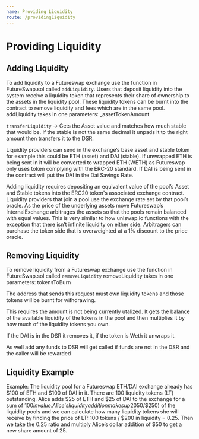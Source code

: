```yaml
---
name: Providing Liquidity
route: /providingLiquidity
---
```


# Providing Liquidity


## Adding Liquidity

To add liquidity to a Futureswap exchange use the function in FutureSwap.sol called ```addLiquidity```. Users that deposit liquidity into the system receive a liquidity token that represents their share of ownership to the assets in the liquidity pool. These liquidity tokens can be burnt into the contract to remove liquidity and fees which are in the same pool.
addLiquidity takes in one parameters:
_assetTokenAmount

```transferLiquidity``` -> Gets the Asset value and matches how much stable that would be. If the stable is not the same decimal it unpads it to the right amount then transfers it to the DSR.


Liquidity providers can send in the exchange’s base asset and stable token for example this could be ETH (asset) and DAI (stable). If unwrapped ETH is being sent in it will be converted to wrapped ETH (WETH) as Futureswap only uses token complying with the ERC-20 standard. If DAI is being sent in the contract will put the DAI in the Dai Savings Rate.

Adding liquidity requires depositing an equivalent value of the pool’s Asset and Stable tokens into the ERC20 token's associated exchange contract.
Liquidity providers that join a pool use the exchange rate set by that pool’s oracle. As the price of the underlying assets move Futureswap’s InternalExchange arbitrages the assets so that the pools remain balanced with equal values. This is very similar to how uniswap.io functions with the exception that there isn’t infinite liquidity on either side. Arbitragers can purchase the token side that is overweighted at a 1% discount to the price oracle.


## Removing Liquidity

To remove liquidity from a Futureswap exchange use the function in FutureSwap.sol called ```removeLiquidity```
removeLiquidity takes in one parameters:
tokensToBurn

The address that sends this request must own liquidity tokens and those tokens will be burnt for withdrawing.

This requires the amount is not being currently utalized. It gets the balance of the available liquidity of the tokens in the pool and then multiplies it by how much of the liquidity tokens you own.

If the DAI is in the DSR it removes it, if the token is Weth it unwraps it.

As well add any funds to DSR will get called if funds are not in the DSR and the caller will be rewarded

## Liquidity Example

Example:
The liquidity pool for a Futureswap ETH/DAI exchange already has $100 of ETH and $100 of DAI in it.
There are 100 liquidity tokens (LT) outstanding.
Alice adds $25 of ETH and $25 of DAI to the exchange for a sum of $100 in value.
Alice’s liquidity addition makes up 20% ($50/$250) of the liquidity pools and we can calculate how many liquidity tokens she will receive by finding the price of LT: 100 tokens / $200 in liquidity = 0.25.
Then we take the 0.25 ratio and multiply Alice’s dollar addition of $50 to get a new share amount of 25.




